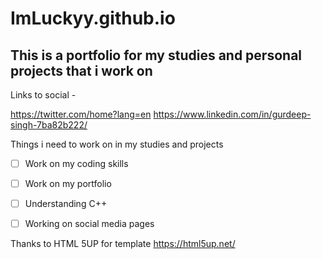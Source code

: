 # ImLuckyy.github.io
## This is a portfolio for my studies and personal projects that i work on

Links to social -

https://twitter.com/home?lang=en
https://www.linkedin.com/in/gurdeep-singh-7ba82b222/



Things i need to work on in my studies and projects

- [ ] Work on my coding skills
- [ ] Work on my portfolio
- [ ] Understanding C++
- [ ] Working on social media pages




Thanks to HTML 5UP for template
https://html5up.net/


